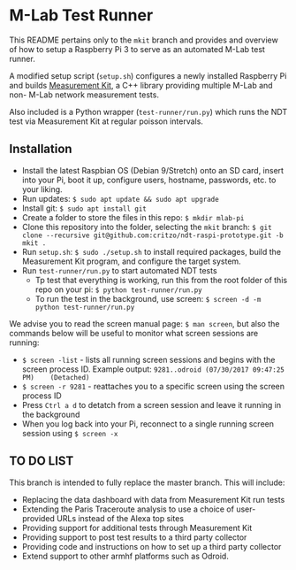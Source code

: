 # M-Lab Test Runner

This README pertains only to the `mkit` branch and provides and overview of how to setup a Raspberry Pi 3 to serve as an automated M-Lab test runner.

A modified setup script (`setup.sh`) configures a newly installed Raspberry Pi and builds [Measurement Kit](https://github.com/measurement-kit/measurement-kit), a C++ library providing multiple M-Lab and non- M-Lab network measurement tests.

Also included is a Python wrapper (`test-runner/run.py`) which runs the NDT test via Measurement Kit at regular poisson intervals. 

## Installation

* Install the latest Raspbian OS (Debian 9/Stretch) onto an SD card, insert into your Pi, boot it up, configure users, hostname, passwords, etc. to your liking.
* Run updates: `$ sudo apt update && sudo apt upgrade`
* Install git: `$ sudo apt install git`
* Create a folder to store the files in this repo: `$ mkdir mlab-pi`
* Clone this repository into the folder, selecting the `mkit` branch: `$ git clone --recursive git@github.com:critzo/ndt-raspi-prototype.git -b mkit .`
* Run `setup.sh`: `$ sudo ./setup.sh` to install required packages, build the Measurement Kit program, and configure the target system.
* Run `test-runner/run.py` to start automated NDT tests
  * Tp test that everything is working, run this from the root folder of this repo on your pi: `$ python test-runner/run.py`
  * To run the test in the background, use screen: `$ screen -d -m python test-runner/run.py`

We advise you to read the screen manual page: `$ man screen`, but also the commands below will be useful to monitor what screen sessions are running:

* `$ screen -list` - lists all running screen sessions and begins with the screen process ID. Example output: `9281..odroid	(07/30/2017 09:47:25 PM)	(Detached)`
* `$ screen -r 9281` - reattaches you to a specific screen using the screen process ID
* Press `Ctrl a d` to detatch from a screen session and leave it running in the background
* When you log back into your Pi, reconnect to a single running screen session using `$ screen -x`

## TO DO LIST

This branch is intended to fully replace the master branch. This will include:

* Replacing the data dashboard with data from Measurement Kit run tests
* Extending the Paris Traceroute analysis to use a choice of user-provided URLs instead of the Alexa top sites
* Providing support for additional tests through Measurement Kit
* Providing support to post test results to a third party collector
* Providing code and instructions on how to set up a third party collector
* Extend support to other armhf platforms such as Odroid.